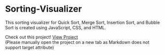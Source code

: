 # Sorting-Visualizer
This sorting visualizer for Quick Sort, Merge Sort, Insertion Sort, and Bubble Sort is created using JavaScript, CSS, and HTML.

Check out this project! 
<a href="https://ann-c-tseng.github.io/Sorting-Visualizer/QuickSort/QSindex.html"> View Project </a> <br>
(Please manually open the project on a new tab as Markdown does not support target attribute)

